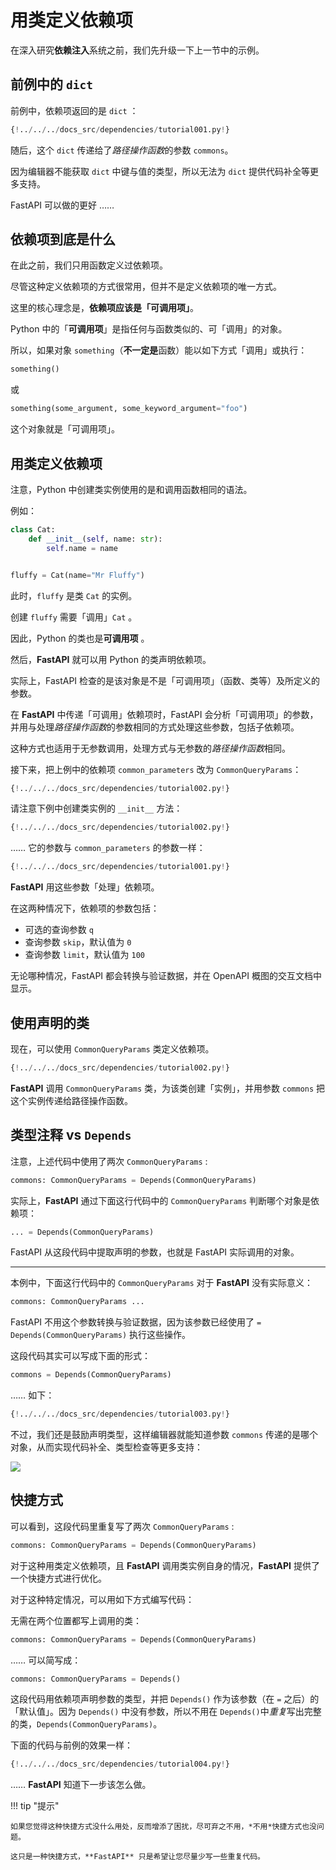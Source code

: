 # 用类定义依赖项

在深入研究**依赖注入**系统之前，我们先升级一下上一节中的示例。

## 前例中的 `dict`

前例中，依赖项返回的是 `dict` ：

```Python hl_lines="9"
{!../../../docs_src/dependencies/tutorial001.py!}
```

随后，这个 `dict` 传递给了*路径操作函数*的参数 `commons`。

因为编辑器不能获取 `dict` 中键与值的类型，所以无法为 `dict` 提供代码补全等更多支持。

FastAPI 可以做的更好 ……

## 依赖项到底是什么

在此之前，我们只用函数定义过依赖项。

尽管这种定义依赖项的方式很常用，但并不是定义依赖项的唯一方式。

这里的核心理念是，**依赖项应该是「可调用项」**。

Python 中的「**可调用项**」是指任何与函数类似的、可「调用」的对象。

所以，如果对象 `something`（**不一定是**函数）能以如下方式「调用」或执行：

```Python
something()
```

或

```Python
something(some_argument, some_keyword_argument="foo")
```

这个对象就是「可调用项」。

## 用类定义依赖项

注意，Python 中创建类实例使用的是和调用函数相同的语法。

例如：

```Python
class Cat:
    def __init__(self, name: str):
        self.name = name


fluffy = Cat(name="Mr Fluffy")
```

此时，`fluffy` 是类 `Cat` 的实例。

创建 `fluffy` 需要「调用」`Cat` 。

因此，Python 的类也是**可调用项** 。

然后，**FastAPI** 就可以用 Python 的类声明依赖项。

实际上，FastAPI 检查的是该对象是不是「可调用项」（函数、类等）及所定义的参数。

在 **FastAPI** 中传递「可调用」依赖项时，FastAPI 会分析「可调用项」的参数，并用与处理*路径操作函数*的参数相同的方式处理这些参数，包括子依赖项。

这种方式也适用于无参数调用，处理方式与无参数的*路径操作函数*相同。

接下来，把上例中的依赖项 `common_parameters` 改为 `CommonQueryParams`：

```Python hl_lines="11-15"
{!../../../docs_src/dependencies/tutorial002.py!}
```

请注意下例中创建类实例的 `__init__` 方法：

```Python hl_lines="12"
{!../../../docs_src/dependencies/tutorial002.py!}
```

…… 它的参数与 `common_parameters` 的参数一样：

```Python hl_lines="8"
{!../../../docs_src/dependencies/tutorial001.py!}
```

**FastAPI** 用这些参数「处理」依赖项。

在这两种情况下，依赖项的参数包括：

- 可选的查询参数 `q` 
- 查询参数 `skip`，默认值为 `0` 
- 查询参数 `limit`，默认值为 `100` 

无论哪种情况，FastAPI 都会转换与验证数据，并在 OpenAPI 概图的交互文档中显示。

## 使用声明的类

现在，可以使用 `CommonQueryParams` 类定义依赖项。

```Python hl_lines="19"
{!../../../docs_src/dependencies/tutorial002.py!}
```

**FastAPI** 调用 `CommonQueryParams` 类，为该类创建「实例」，并用参数 `commons` 把这个实例传递给路径操作函数。

## 类型注释 vs `Depends`

注意，上述代码中使用了两次 `CommonQueryParams` :

```Python
commons: CommonQueryParams = Depends(CommonQueryParams)
```

实际上，**FastAPI** 通过下面这行代码中的 `CommonQueryParams` 判断哪个对象是依赖项：

```Python
... = Depends(CommonQueryParams)
```

FastAPI 从这段代码中提取声明的参数，也就是 FastAPI 实际调用的对象。

---

本例中，下面这行代码中的 `CommonQueryParams` 对于 **FastAPI** 没有实际意义：

```Python
commons: CommonQueryParams ...
```

FastAPI 不用这个参数转换与验证数据，因为该参数已经使用了 `= Depends(CommonQueryParams)` 执行这些操作。

这段代码其实可以写成下面的形式：

```Python
commons = Depends(CommonQueryParams)
```

…… 如下：

```Python hl_lines="19"
{!../../../docs_src/dependencies/tutorial003.py!}
```

不过，我们还是鼓励声明类型，这样编辑器就能知道参数 `commons` 传递的是哪个对象，从而实现代码补全、类型检查等更多支持：

<img src="/img/tutorial/dependencies/image02.png">

## 快捷方式

可以看到，这段代码里重复写了两次 `CommonQueryParams` :

```Python
commons: CommonQueryParams = Depends(CommonQueryParams)
```

对于这种用类定义依赖项，且 **FastAPI** 调用类实例自身的情况，**FastAPI** 提供了一个快捷方式进行优化。

对于这种特定情况，可以用如下方式编写代码：

无需在两个位置都写上调用的类：

```Python
commons: CommonQueryParams = Depends(CommonQueryParams)
```

…… 可以简写成：

```Python
commons: CommonQueryParams = Depends()
```

这段代码用依赖项声明参数的类型，并把 `Depends()` 作为该参数（在 `=` 之后）的「默认值」。因为 `Depends()` 中没有参数，所以不用在 `Depends()`中*重复*写出完整的类，`Depends(CommonQueryParams)`。

下面的代码与前例的效果一样：

```Python hl_lines="19"
{!../../../docs_src/dependencies/tutorial004.py!}
```

…… **FastAPI** 知道下一步该怎么做。

!!! tip "提示"

    如果您觉得这种快捷方式没什么用处，反而增添了困扰，尽可弃之不用，*不用*快捷方式也没问题。
    
    这只是一种快捷方式，**FastAPI** 只是希望让您尽量少写一些重复代码。
